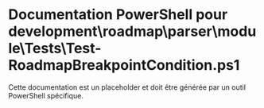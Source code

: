 # Documentation PowerShell pour development\roadmap\parser\module\Tests\Test-RoadmapBreakpointCondition.ps1

Cette documentation est un placeholder et doit être générée par un outil PowerShell spécifique.
